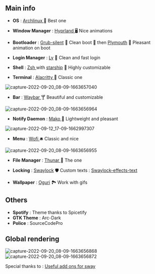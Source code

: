 ## Main info

* **OS** : [Archlinux ](https://archlinux.org/) 🚀 Best one
* **Window Manager** : [Hyprland ](https://github.com/hyprwm/Hyprland) 🖥 Nice animations
* **Bootloader** : [Grub-silent](https://wiki.archlinux.org/title/silent_boot) 🔅 Clean boot 🔅 then [Plymouth](https://wiki.archlinux.org/title/plymouth) 🎇 Pleasant animation on boot
* **Login Manager** : [Ly](https://github.com/fairyglade/ly) 🙇 Clean and fast login

* **Shell** : [Zsh ](https://www.zsh.org) with [starship](https://github.com/starship/starship) 🌠 Highly customizable
* **Terminal** : [Alacritty ](https://github.com/alacritty/alacritty) 📰 Classic one

![capture-2022-09-20_08-09-1663657040](https://user-images.githubusercontent.com/56794631/191188460-fe97ec5e-a0b6-4b48-b58d-14c54931f23a.png)

* **Bar** : [Waybar ](https://github.com/Alexays/Waybar) 🍸 Beautiful and customizable

![capture-2022-09-20_08-09-1663656964](https://user-images.githubusercontent.com/56794631/191188359-12fd9122-23d6-4ffe-a523-0b21e8b41f03.png)

* **Notify Daemon** : [Mako ](https://github.com/alacritty/alacritty) 🏓 Lightweight and pleasant

![capture-2022-09-12_17-09-1662997307](https://user-images.githubusercontent.com/56794631/189697347-88380e51-d7db-4561-989c-75ccb748f3c3.png)

* **Menu** : [Wofi ](https://github.com/davatorium/rofi) 🛎 Classic and nice

![capture-2022-09-20_08-09-1663656955](https://user-images.githubusercontent.com/56794631/191188271-e9001773-5d1e-4397-9aeb-f3b2069ef873.png)

* **File Manager** : [Thunar ](https://gitlab.xfce.org/xfce/thunar) 📁 The one
* **Locking** : [Swaylock](https://github.com/swaywm/swaylock) 🛡 Custom texts : [Swaylock-effects-text](https://github.com/Paulobergine/swaylock-effects-text)

* **Wallpaper** : [Oguri](https://github.com/vilhalmer/oguri) 🏞 Work with gifs

## Others

* **Spotify** : Theme thanks to Spicetify
* **GTK Theme** : Arc-Dark
* **Police** : SourceCodePro

## Global rendering
![capture-2022-09-20_08-09-1663656868](https://user-images.githubusercontent.com/56794631/191188070-60df1c5e-73e4-4854-b8ba-16f5d282f1f1.png)
![capture-2022-09-20_08-09-1663656872](https://user-images.githubusercontent.com/56794631/191188079-5f5667cc-ade2-46da-ad4f-07424473c718.png)

Special thanks to : [Useful add ons for sway](https://github.com/swaywm/sway/wiki/Useful-add-ons-for-sway)

